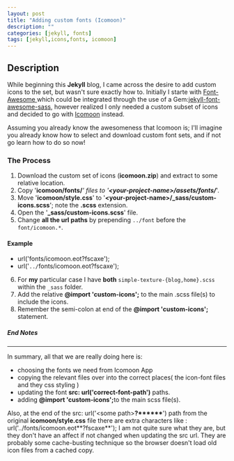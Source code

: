 ```yaml
---
layout: post
title: "Adding custom fonts (Icomoon)"
description: ""
categories: [jekyll, fonts]
tags: [jekyll,icons,fonts, icomoon]
---
```


## Description
While beginning this **Jekyll** blog, I came across the desire to add custom icons to the set, but wasn't sure exactly how to. Initially I starte
with [ Font-Awesome ](https://fontawesome.com) which could be integrated through the use of a Gem:[jekyll-font-awesome-sass](https://github.com/drewish/jekyll-font-awesome-sass), however realized I only needed a custom subset of icons and decided to go with [Icomoon](https://icomoon.io) instead. 

Assuming you already know the awesomeness that Icomoon is; I'll imagine you already know how to select and download custom font sets, and if not go learn how to do so now!


### The Process

1. Download the custom set of icons (**icomoon.zip**) and extract to some relative location.
2. Copy '<b>icomoon/fonts/*</b>' files to '<b>\<your-project-name\>/assets/fonts/*</b>'. 
3. Move '<b>icomoon/style.css</b>' to '<b>\<your-project-name\>/_sass/custom-icons.scss</b>'; note the **.scss** extension.
4. Open the '<b>_sass/custom-icons.scss</b>' file.
5. Change **all the url paths** by prepending `../font` before the `font/icomoon.*`.
#### Example
   * url('fonts/icomoon.eot?fscaxe');
   * url('`../`fonts/icomoon.eot?fscaxe');

6. For **my** particular case I have <b>both</b> `simple-texture-{blog,home}.scss` within the `_sass` folder.
7. Add the relative **@import 'custom-icons';** to the main .scss file(s) to include the icons.
8. Remember the semi-colon at end of the <b>@import 'custom-icons';</b>  statement.


##### End Notes

---
In summary, all that we are really doing here is: 
* choosing the fonts we need from Icomoon App
* copying the relevant files over into the correct places( the icon-font files and they css styling )
* updating the font <b>src: url('correct-font-path')</b> paths.
* adding <b>@import 'custom-icons';</b>to the main scss file(s).

Also, at the end of the src: url('\<some path\><b>?\*\*\*\*\*\*</b>') path from the original <b>icomoon/style.css</b> file there are extra characters like :
url('../fonts/icomoon.eot**?fscaxe**'); I am not quite sure what they are, but they don't have an affect if not changed when updating the src url.
They are probably some cache-busting technique so the browser doesn't load old icon files from a cached copy.


